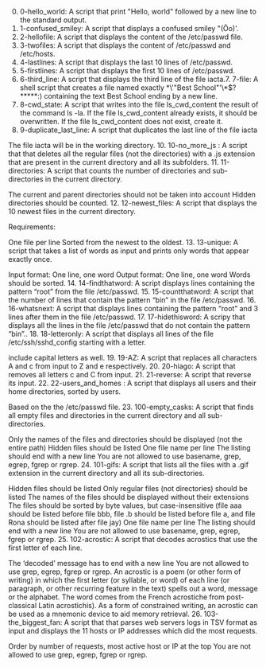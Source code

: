 0. 0-hello_world: A script that print "Hello, world" followed by a new line to the standard output.
1. 1-confused_smiley: A script that displays a confused smiley "(Ôo)'.
2. 2-hellofile: A script that displays the content of the /etc/passwd file.
3. 3-twofiles: A script that displays the content of /etc/passwd and /etc/hosts.
4. 4-lastlines: A script that displays the last 10 lines of /etc/passwd.
5. 5-firstlines: A script that displays the first 10 lines of /etc/passwd.
6. 6-third_line: A script that displays the third line of the file iacta.7. 7-file: A shell script that creates a file named exactly \*\\'"Best School"\'\\*$\?\*\*\*\*\*:) containing the text Best School ending by a new line.
8. 8-cwd_state: A script that writes into the file ls_cwd_content the result of the command ls -la. If the file ls_cwd_content already exists, it should be overwritten. If the file ls_cwd_content does not exist, create it.
9. 9-duplicate_last_line: A script that duplicates the last line of the file iacta

The file iacta will be in the working directory.
10. 10-no_more_js : A script that that deletes all the regular files (not the directories) with a .js extension that are present in the current directory and all its subfolders.
11. 11-directories: A script that counts the number of directories and sub-directories in the current directory.

The current and parent directories should not be taken into account
Hidden directories should be counted.
12. 12-newest_files: A script that displays the 10 newest files in the current directory.

Requirements:

One file per line
Sorted from the newest to the oldest.
13. 13-unique: A script that takes a list of words as input and prints only words that appear exactly once.

Input format: One line, one word
Output format: One line, one word
Words should be sorted.
14. 14-findthatword: A script displays lines containing the pattern “root” from the file /etc/passwd.
15. 15-countthatword: A script that the number of lines that contain the pattern “bin” in the file /etc/passwd.
16. 16-whatsnext: A script that displays lines containing the pattern “root” and 3 lines after them in the file /etc/passwd.
17. 17-hidethisword: A scripy that displays all the lines in the file /etc/passwd that do not contain the pattern “bin”..
18. 18-letteronly: A script that displays all lines of the file /etc/ssh/sshd_config starting with a letter.

include capital letters as well.
19. 19-AZ: A script that replaces  all characters A and c from input to Z and e respectively.
20. 20-hiago: A script that removes all letters c and C from input.
21. 21-reverse: A script that reverse its input.
22. 22-users_and_homes : A script that displays all users and their home directories, sorted by users.

Based on the the /etc/passwd file.
23. 100-empty_casks: A script that finds all empty files and directories in the current directory and all sub-directories.

Only the names of the files and directories should be displayed (not the entire path)
Hidden files should be listed
One file name per line
The listing should end with a new line
You are not allowed to use basename, grep, egrep, fgrep or rgrep.
24. 101-gifs: A script that lists all the files with a .gif extension in the current directory and all its sub-directories.

Hidden files should be listed
Only regular files (not directories) should be listed
The names of the files should be displayed without their extensions
The files should be sorted by byte values, but case-insensitive (file aaa should be listed before file bbb, file .b should be listed before file a, and file Rona should be listed after file jay)
One file name per line
The listing should end with a new line
You are not allowed to use basename, grep, egrep, fgrep or rgrep.
25. 102-acrostic: A script that decodes acrostics that use the first letter of each line.

The ‘decoded’ message has to end with a new line
You are not allowed to use grep, egrep, fgrep or rgrep.
An acrostic is a poem (or other form of writing) in which the first letter (or syllable, or word) of each line (or paragraph, or other recurring feature in the text) spells out a word, message or the alphabet. The word comes from the French acrostiche from post-classical Latin acrostichis). As a form of constrained writing, an acrostic can be used as a mnemonic device to aid memory retrieval.
26. 103-the_biggest_fan: A script that that parses web servers logs in TSV format as input and displays the 11 hosts or IP addresses which did the most requests.

Order by number of requests, most active host or IP at the top
You are not allowed to use grep, egrep, fgrep or rgrep.
